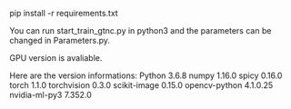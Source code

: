 pip install -r requirements.txt 


You can run start_train_gtnc.py in python3 and the parameters can be changed in Parameters.py.


GPU version is avaliable.


Here are the version informations:
Python 3.6.8
numpy 1.16.0
spicy 0.16.0
torch 1.1.0
torchvision 0.3.0
scikit-image 0.15.0
opencv-python 4.1.0.25
nvidia-ml-py3 7.352.0

